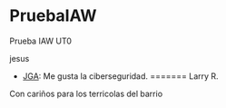 # PruebaIAW
Prueba IAW UT0

 jesus
- [JGA](files/jga.md): Me gusta la ciberseguridad.
=======
Larry R.
 
Con cariños para los terricolas del barrio
